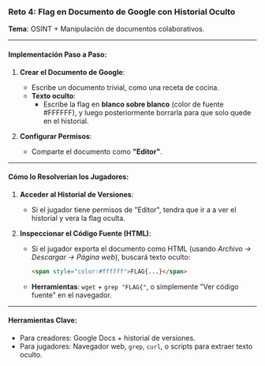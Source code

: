 ### **Reto 4: Flag en Documento de Google con Historial Oculto**  
**Tema**: OSINT + Manipulación de documentos colaborativos.  

---

#### **Implementación Paso a Paso**:
1. **Crear el Documento de Google**:  
   - Escribe un documento trivial, como una receta de cocina.  
   - **Texto oculto**:  
     - Escribe la flag en **blanco sobre blanco** (color de fuente #FFFFFF), y luego posteriormente borrarla para que solo quede en el historial.  

2. **Configurar Permisos**:  
   - Comparte el documento como **"Editor"**.  

---

#### **Cómo lo Resolverían los Jugadores**:
1. **Acceder al Historial de Versiones**:  
   - Si el jugador tiene permisos de "Editor", tendra que ir a a ver el historial y vera la flag oculta.  

2. **Inspeccionar el Código Fuente (HTML)**:  
   - Si el jugador exporta el documento como HTML (usando *Archivo → Descargar → Página web*), buscará texto oculto:  
     ```html
     <span style="color:#ffffff">FLAG{...}</span>
     ```  
   - **Herramientas**: `wget` + `grep "FLAG{"`, o simplemente "Ver código fuente" en el navegador.  

---

#### **Herramientas Clave**:  
- Para creadores: Google Docs + historial de versiones.  
- Para jugadores: Navegador web, `grep`, `curl`, o scripts para extraer texto oculto.
